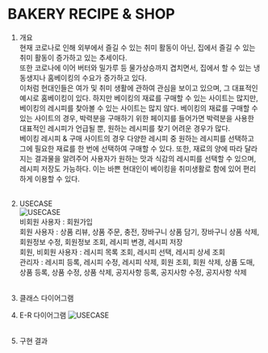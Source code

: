 # BAKERY RECIPE & SHOP

1. 개요<br>
현재 코로나로 인해 외부에서 즐길 수 있는 취미 활동이 아닌, 집에서 즐길 수 있는 취미 활동이 증가하고 있는 추세이다.<br>
또한 코로나에 이어 버터와 밀가루 등 물가상승까지 겹치면서, 집에서 할 수 있는 냉동생지나 홈베이킹의 수요가 증가하고 있다. <br>
이처럼 현대인들은 여가 및 취미 생활에 관하여 관심을 보이고 있으며, 그 대표적인 예시로 홈베이킹이 있다. 하지만 베이킹의 재료를 구매할 수 있는 사이트는 많지만, 베이킹의 레시피를 찾아볼 수 있는 사이트는 많지 않다. 베이킹의 재료를 구매할 수 있는 사이트의 경우, 박력분을 구매하기 위한 페이지를 들어가면 박력분을 사용한 대표적인 레시피가 언급될 뿐, 원하는 레시피를 찾기 어려운 경우가 많다.<br>
베이킹 레시피 & 구매 사이트의 경우 다양한 레시피 중 원하는 레시피를 선택하고 그에 필요한 재료를 한 번에 선택하여 구매할 수 있다. 또한, 재료의 양에 따라 달라지는 결과물을 알려주어 사용자가 원하는 맛과 식감의 레시피를 선택할 수 있으며, 레시피 저장도 가능하다. 이는 바쁜 현대인이 베이킹을 취미생활로 함에 있어 편리하게 이용할 수 있다. <br><br>

2. USECASE<br>
![USECASE](https://user-images.githubusercontent.com/101718825/207908862-969ead92-20ec-4f0b-b504-7f7fe4f909d9.png)<br>
비회원 사용자 : 회원가입<br>
회원 사용자 : 상품 리뷰, 상품 주문, 충전, 장바구니 상품 담기, 장바구니 상품 삭제, 회원정보 수정, 회원정보 조회, 레시피 변경, 레시피 저장<br>
회원, 비회원 사용자 : 레시피 목록 조회, 레시피 선택, 레시피 상세 조회<br>
관리자 : 레시피 등록, 레시피 수정, 레시피 삭제, 회원 조회, 회원 삭제, 상품 도매, 상품 등록, 상품 수정, 상품 삭제, 공지사항 등록, 공지사항 수정, 공지사항 삭제<br><br>

3. 클래스 다이어그램

4. E-R 다이어그램
![USECASE](https://user-images.githubusercontent.com/101718825/213233620-b2ea2a21-062c-49e2-bc35-756089bb91b5.png)<br><br>

5. 구현 결과


<br><br>

